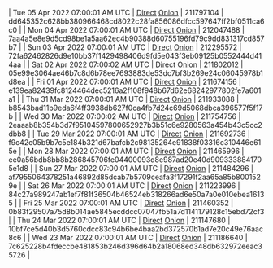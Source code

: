 | Tue 05 Apr 2022 07:00:01 AM UTC | [Direct](https://oshi.at/pTQQ) [Onion](http://5ety7tpkim5me6eszuwcje7bmy25pbtrjtue7zkqqgziljwqy3rrikqd.onion/pTQQ) | 211797104 | dd645352c628bb380966468cd8022c28fa856086dfcc597647ff2bf0511ca6c0 | 
| Mon 04 Apr 2022 07:00:01 AM UTC | [Direct](https://oshi.at/AXhW) [Onion](http://5ety7tpkim5me6eszuwcje7bmy25pbtrjtue7zkqqgziljwqy3rrikqd.onion/AXhW) | 212047488 | 7aa4a5e8e9d5cd98be1a5aa62ec4b90388d60755196fd79c9dd831317cd857b7 | 
| Sun 03 Apr 2022 07:00:01 AM UTC | [Direct](https://oshi.at/KeZM) [Onion](http://5ety7tpkim5me6eszuwcje7bmy25pbtrjtue7zkqqgziljwqy3rrikqd.onion/KeZM) | 212295572 | 72fa62462826d9e10bb37f1429498406d9fd5e043f3eb09125b0552444d414aa | 
| Sat 02 Apr 2022 07:00:02 AM UTC | [Direct](https://oshi.at/auwC) [Onion](http://5ety7tpkim5me6eszuwcje7bmy25pbtrjtue7zkqqgziljwqy3rrikqd.onion/auwC) | 211802012 | 05e99e3064ae46b7c8d6b78ee7693883de53dc7bf3b269e24c06045978b1d8ea | 
| Fri 01 Apr 2022 07:00:01 AM UTC | [Direct](https://oshi.at/zQhy) [Onion](http://5ety7tpkim5me6eszuwcje7bmy25pbtrjtue7zkqqgziljwqy3rrikqd.onion/zQhy) | 211674156 | e139ea82439fc8124464dec5216a2f108f948b67d62e68242977802fe7a601a1 | 
| Thu 31 Mar 2022 07:00:01 AM UTC | [Direct](https://oshi.at/EoPC) [Onion](http://5ety7tpkim5me6eszuwcje7bmy25pbtrjtue7zkqqgziljwqy3rrikqd.onion/EoPC) | 211933088 | b8543bad11b9eda6f4ff3938db627f0ca4fb7d24c69d5068dbca396577f5f17b | 
| Wed 30 Mar 2022 07:00:02 AM UTC | [Direct](https://oshi.at/yDsj) [Onion](http://5ety7tpkim5me6eszuwcje7bmy25pbtrjtue7zkqqgziljwqy3rrikqd.onion/yDsj) | 211754756 | 2eaaab8b354b3d7f95104597800652927b3b51c6e9280563a454b43c5cc2dbb8 | 
| Tue 29 Mar 2022 07:00:01 AM UTC | [Direct](https://oshi.at/CXha) [Onion](http://5ety7tpkim5me6eszuwcje7bmy25pbtrjtue7zkqqgziljwqy3rrikqd.onion/CXha) | 211692736 | f9c42c05b9b7c5e184b321d67bafcb2c98135264e91838f03316c310446e615e | 
| Mon 28 Mar 2022 07:00:01 AM UTC | [Direct](https://oshi.at/hesK) [Onion](http://5ety7tpkim5me6eszuwcje7bmy25pbtrjtue7zkqqgziljwqy3rrikqd.onion/hesK) | 211465996 | ee0a56bdb8bb8b286845706fe04400093d8e987ad20e40d9093338841705e1d8 | 
| Sun 27 Mar 2022 07:00:01 AM UTC | [Direct](https://oshi.at/QvcZ) [Onion](http://5ety7tpkim5me6eszuwcje7bmy25pbtrjtue7zkqqgziljwqy3rrikqd.onion/QvcZ) | 211484296 | af7955064378251a46892d85dcab7b5709ceafa3f17291f2aa65a85b8001529e | 
| Sat 26 Mar 2022 07:00:01 AM UTC | [Direct](https://oshi.at/qznx) [Onion](http://5ety7tpkim5me6eszuwcje7bmy25pbtrjtue7zkqqgziljwqy3rrikqd.onion/qznx) | 211223996 | 84c27a989247ab1ef7f81f36504b46524eb318266ad6e50a7a0e010ebea16135 | 
| Fri 25 Mar 2022 07:00:01 AM UTC | [Direct](https://oshi.at/DysU) [Onion](http://5ety7tpkim5me6eszuwcje7bmy25pbtrjtue7zkqqgziljwqy3rrikqd.onion/DysU) | 211460352 | 0b83f29507a75d8b014ae5845ecddcc07047fb51a7d1141179128c15ebd72cf3 | 
| Thu 24 Mar 2022 07:00:01 AM UTC | [Direct](https://oshi.at/LHBF) [Onion](http://5ety7tpkim5me6eszuwcje7bmy25pbtrjtue7zkqqgziljwqy3rrikqd.onion/LHBF) | 211147680 | 10bf7ce5d40b3d5760cdcc83c94b6be4baa2bd372570b1ad7e20c49e76aac8c6 | 
| Wed 23 Mar 2022 07:00:01 AM UTC | [Direct](https://oshi.at/QWGj) [Onion](http://5ety7tpkim5me6eszuwcje7bmy25pbtrjtue7zkqqgziljwqy3rrikqd.onion/QWGj) | 211186640 | 7c625228b4fdeccbe481853b246d396d64b2a18068ed348db632972eeac35726 | 
